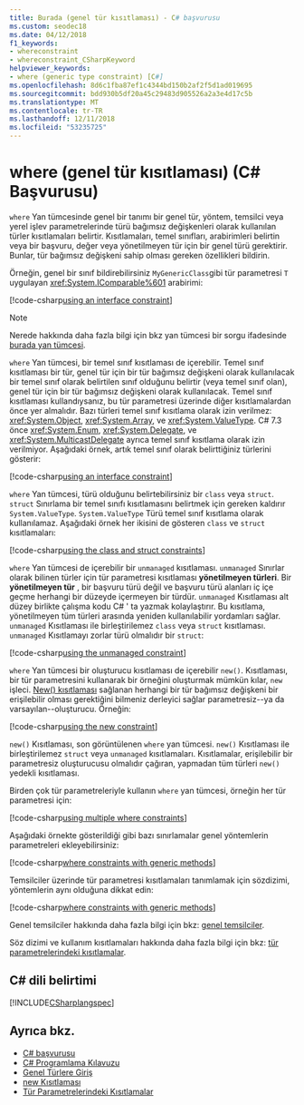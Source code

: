 ```yaml
---
title: Burada (genel tür kısıtlaması) - C# başvurusu
ms.custom: seodec18
ms.date: 04/12/2018
f1_keywords:
- whereconstraint
- whereconstraint_CSharpKeyword
helpviewer_keywords:
- where (generic type constraint) [C#]
ms.openlocfilehash: 8d6c1fba87ef1c4344bd150b2af2f5d1ad019695
ms.sourcegitcommit: bdd930b5df20a45c29483d905526a2a3e4d17c5b
ms.translationtype: MT
ms.contentlocale: tr-TR
ms.lasthandoff: 12/11/2018
ms.locfileid: "53235725"
---
```

# <a name="where-generic-type-constraint-c-reference"></a>where (genel tür kısıtlaması) (C# Başvurusu)

`where` Yan tümcesinde genel bir tanımı bir genel tür, yöntem, temsilci veya yerel işlev parametrelerinde türü bağımsız değişkenleri olarak kullanılan türler kısıtlamaları belirtir. Kısıtlamaları, temel sınıfları, arabirimleri belirtin veya bir başvuru, değer veya yönetilmeyen tür için bir genel türü gerektirir. Bunlar, tür bağımsız değişkeni sahip olması gereken özellikleri bildirin.

Örneğin, genel bir sınıf bildirebilirsiniz `MyGenericClass`gibi tür parametresi `T` uygulayan <xref:System.IComparable%601> arabirimi:

[!code-csharp[using an interface constraint](../../../../samples/snippets/csharp/keywords/GenericWhereConstraints.cs#1)]

> [!NOTE]
> Nerede hakkında daha fazla bilgi için bkz yan tümcesi bir sorgu ifadesinde [burada yan tümcesi](where-clause.md).

`where` Yan tümcesi, bir temel sınıf kısıtlaması de içerebilir. Temel sınıf kısıtlaması bir tür, genel tür için bir tür bağımsız değişkeni olarak kullanılacak bir temel sınıf olarak belirtilen sınıf olduğunu belirtir (veya temel sınıf olan), genel tür için bir tür bağımsız değişkeni olarak kullanılacak. Temel sınıf kısıtlaması kullandıysanız, bu tür parametresi üzerinde diğer kısıtlamalardan önce yer almalıdır. Bazı türleri temel sınıf kısıtlama olarak izin verilmez: <xref:System.Object>, <xref:System.Array>, ve <xref:System.ValueType>. C# 7.3 önce <xref:System.Enum>, <xref:System.Delegate>, ve <xref:System.MulticastDelegate> ayrıca temel sınıf kısıtlama olarak izin verilmiyor. Aşağıdaki örnek, artık temel sınıf olarak belirttiğiniz türlerini gösterir:

[!code-csharp[using an interface constraint](../../../../samples/snippets/csharp/keywords/GenericWhereConstraints.cs#2)]

`where` Yan tümcesi, türü olduğunu belirtebilirsiniz bir `class` veya `struct`. `struct` Sınırlama bir temel sınıfı kısıtlamasını belirtmek için gereken kaldırır `System.ValueType`. `System.ValueType` Türü temel sınıf kısıtlama olarak kullanılamaz. Aşağıdaki örnek her ikisini de gösteren `class` ve `struct` kısıtlamaları:

[!code-csharp[using the class and struct constraints](../../../../samples/snippets/csharp/keywords/GenericWhereConstraints.cs#3)]

`where` Yan tümcesi de içerebilir bir `unmanaged` kısıtlaması. `unmanaged` Sınırlar olarak bilinen türler için tür parametresi kısıtlaması **yönetilmeyen türleri**. Bir **yönetilmeyen tür** , bir başvuru türü değil ve başvuru türü alanları iç içe geçme herhangi bir düzeyde içermeyen bir türdür. `unmanaged` Kısıtlaması alt düzey birlikte çalışma kodu C# ' ta yazmak kolaylaştırır. Bu kısıtlama, yönetilmeyen tüm türleri arasında yeniden kullanılabilir yordamları sağlar. `unmanaged` Kısıtlaması ile birleştirilemez `class` veya `struct` kısıtlaması. `unmanaged` Kısıtlamayı zorlar türü olmalıdır bir `struct`:

[!code-csharp[using the unmanaged constraint](../../../../samples/snippets/csharp/keywords/GenericWhereConstraints.cs#4)]

`where` Yan tümcesi bir oluşturucu kısıtlaması de içerebilir `new()`. Kısıtlaması, bir tür parametresini kullanarak bir örneğini oluşturmak mümkün kılar, `new` işleci. [New() kısıtlaması](new-constraint.md) sağlanan herhangi bir tür bağımsız değişkeni bir erişilebilir olması gerektiğini bilmeniz derleyici sağlar parametresiz--ya da varsayılan--oluşturucu. Örneğin:

[!code-csharp[using the new constraint](../../../../samples/snippets/csharp/keywords/GenericWhereConstraints.cs#5)]

`new()` Kısıtlaması, son görüntülenen `where` yan tümcesi. `new()` Kısıtlaması ile birleştirilemez `struct` veya `unmanaged` kısıtlamaları. Kısıtlamalar, erişilebilir bir parametresiz oluşturucusu olmalıdır çağıran, yapmadan tüm türleri `new()` yedekli kısıtlaması.

Birden çok tür parametreleriyle kullanın `where` yan tümcesi, örneğin her tür parametresi için:

[!code-csharp[using multiple where constraints](../../../../samples/snippets/csharp/keywords/GenericWhereConstraints.cs#6)]

Aşağıdaki örnekte gösterildiği gibi bazı sınırlamalar genel yöntemlerin parametreleri ekleyebilirsiniz:

[!code-csharp[where constraints with generic methods](../../../../samples/snippets/csharp/keywords/GenericWhereConstraints.cs#7)]

Temsilciler üzerinde tür parametresi kısıtlamaları tanımlamak için sözdizimi, yöntemlerin aynı olduğuna dikkat edin:

[!code-csharp[where constraints with generic methods](../../../../samples/snippets/csharp/keywords/GenericWhereConstraints.cs#8)]

Genel temsilciler hakkında daha fazla bilgi için bkz: [genel temsilciler](../../../csharp/programming-guide/generics/generic-delegates.md).

Söz dizimi ve kullanım kısıtlamaları hakkında daha fazla bilgi için bkz: [tür parametrelerindeki kısıtlamalar](../../../csharp/programming-guide/generics/constraints-on-type-parameters.md).

## <a name="c-language-specification"></a>C# dili belirtimi

 [!INCLUDE[CSharplangspec](~/includes/csharplangspec-md.md)]

## <a name="see-also"></a>Ayrıca bkz.

- [C# başvurusu](../../../csharp/language-reference/index.md)  
- [C# Programlama Kılavuzu](../../../csharp/programming-guide/index.md)  
- [Genel Türlere Giriş](../../../csharp/programming-guide/generics/introduction-to-generics.md)  
- [new Kısıtlaması](../../../csharp/language-reference/keywords/new-constraint.md)  
- [Tür Parametrelerindeki Kısıtlamalar](../../../csharp/programming-guide/generics/constraints-on-type-parameters.md)  
